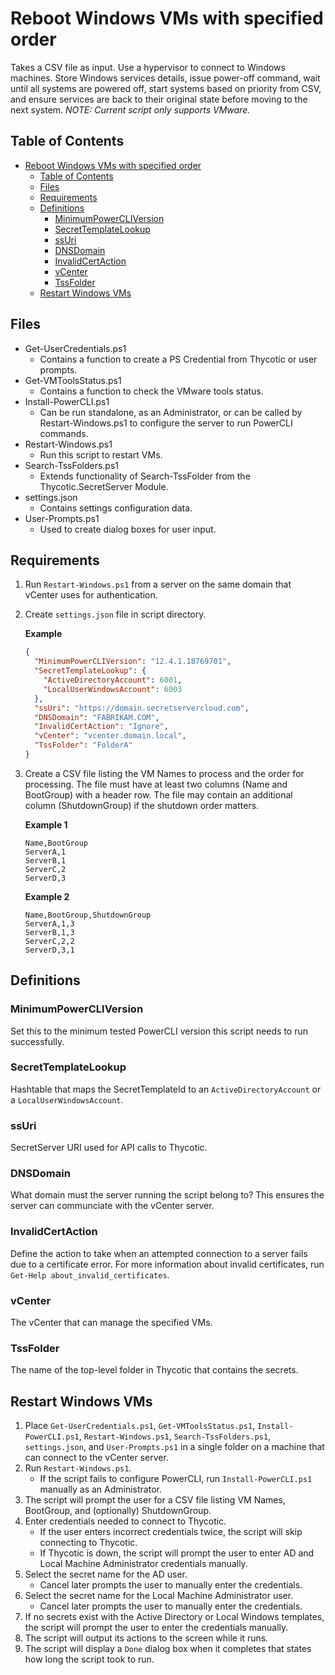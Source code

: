 # Reboot Windows VMs with specified order

Takes a CSV file as input. Use a hypervisor to connect to Windows machines. Store Windows services details, issue
power-off command, wait until all systems are powered off, start systems based on priority from CSV, and ensure
services are back to their original state before moving to the next system. _NOTE: Current script only supports
VMware._

## Table of Contents

- [Reboot Windows VMs with specified order](#reboot-windows-vms-with-specified-order)
  - [Table of Contents](#table-of-contents)
  - [Files](#files)
  - [Requirements](#requirements)
  - [Definitions](#definitions)
    - [MinimumPowerCLIVersion](#minimumpowercliversion)
    - [SecretTemplateLookup](#secrettemplatelookup)
    - [ssUri](#ssuri)
    - [DNSDomain](#dnsdomain)
    - [InvalidCertAction](#invalidcertaction)
    - [vCenter](#vcenter)
    - [TssFolder](#tssfolder)
  - [Restart Windows VMs](#restart-windows-vms)

## Files

- Get-UserCredentials.ps1
  - Contains a function to create a PS Credential from Thycotic or user prompts.
- Get-VMToolsStatus.ps1
  - Contains a function to check the VMware tools status.
- Install-PowerCLI.ps1
  - Can be run standalone, as an Administrator, or can be called by Restart-Windows.ps1 to configure
    the server to run PowerCLI commands.
- Restart-Windows.ps1
  - Run this script to restart VMs.
- Search-TssFolders.ps1
  - Extends functionality of Search-TssFolder from the Thycotic.SecretServer Module.
- settings.json
  - Contains settings configuration data.
- User-Prompts.ps1
  - Used to create dialog boxes for user input.

## Requirements

1. Run `Restart-Windows.ps1` from a server on the same domain that vCenter uses for authentication.
2. Create `settings.json` file in script directory.

   **Example**

   ```json
   {
     "MinimumPowerCLIVersion": "12.4.1.18769701",
     "SecretTemplateLookup": {
       "ActiveDirectoryAccount": 6001,
       "LocalUserWindowsAccount": 6003
     },
     "ssUri": "https://domain.secretservercloud.com",
     "DNSDomain": "FABRIKAM.COM",
     "InvalidCertAction": "Ignore",
     "vCenter": "vcenter.domain.local",
     "TssFolder": "FolderA"
   }
   ```

3. Create a CSV file listing the VM Names to process and the order for processing. The file must have at least two
   columns (Name and BootGroup) with a header row. The file may contain an additional column (ShutdownGroup) if the
   shutdown order matters.

   **Example 1**

   ```csv
   Name,BootGroup
   ServerA,1
   ServerB,1
   ServerC,2
   ServerD,3
   ```

   **Example 2**

   ```csv
   Name,BootGroup,ShutdownGroup
   ServerA,1,3
   ServerB,1,3
   ServerC,2,2
   ServerD,3,1
   ```

## Definitions

### MinimumPowerCLIVersion

Set this to the minimum tested PowerCLI version this script needs to run successfully.

### SecretTemplateLookup

Hashtable that maps the SecretTemplateId to an `ActiveDirectoryAccount` or a `LocalUserWindowsAccount`.

### ssUri

SecretServer URI used for API calls to Thycotic.

### DNSDomain

What domain must the server running the script belong to? This ensures the server can communciate with the vCenter
server.

### InvalidCertAction

Define the action to take when an attempted connection to a server fails due to a certificate error. For more
information about invalid certificates, run `Get-Help about_invalid_certificates`.

### vCenter

The vCenter that can manage the specified VMs.

### TssFolder

The name of the top-level folder in Thycotic that contains the secrets.

## Restart Windows VMs

1. Place `Get-UserCredentials.ps1`, `Get-VMToolsStatus.ps1`, `Install-PowerCLI.ps1`, `Restart-Windows.ps1`,
   `Search-TssFolders.ps1`, `settings.json`, and `User-Prompts.ps1` in a single folder on a machine that can
   connect to the vCenter server.
2. Run `Restart-Windows.ps1`.
   - If the script fails to configure PowerCLI, run `Install-PowerCLI.ps1` manually as an Administrator.
3. The script will prompt the user for a CSV file listing VM Names, BootGroup, and (optionally) ShutdownGroup.
4. Enter credentials needed to connect to Thycotic.
   - If the user enters incorrect credentials twice, the script will skip connecting to Thycotic.
   - If Thycotic is down, the script will prompt the user to enter AD and Local Machine Administrator credentials
     manually.
5. Select the secret name for the AD user.
   - Cancel later prompts the user to manually enter the credentials.
6. Select the secret name for the Local Machine Administrator user.
   - Cancel later prompts the user to manually enter the credentials.
7. If no secrets exist with the Active Directory or Local Windows templates, the script will prompt the user to
   enter the credentials manually.
8. The script will output its actions to the screen while it runs.
9. The script will display a `Done` dialog box when it completes that states how long the script took to run.
